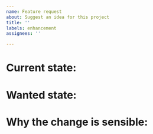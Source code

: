 ```yaml
---
name: Feature request
about: Suggest an idea for this project
title: ''
labels: enhancement
assignees: ''

---
```


# Current state:

# Wanted state:

# Why the change is sensible:
